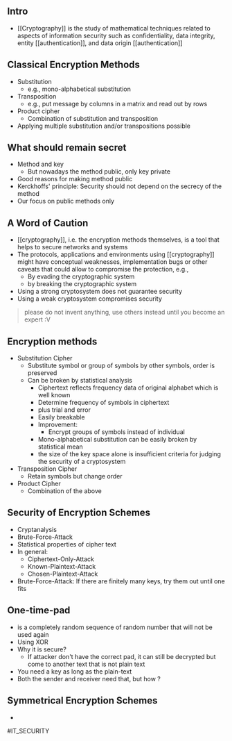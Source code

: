 ## Intro
* [[Cryptography]] is the study of mathematical techniques related to aspects of information security such as confidentiality, data integrity, entity [[authentication]], and data origin [[authentication]] 
## Classical Encryption Methods
* Substitution
	* e.g., mono-alphabetical substitution 
* Transposition
	* e.g., put message by columns in a matrix and read out by rows
* Product cipher
	* Combination of substitution and transposition 
* Applying multiple substitution and/or transpositions possible
## What should remain secret
* Method and key
	* But nowadays the method public, only key private
* Good reasons for making method public 
* Kerckhoffs' principle: Security should not depend on the secrecy of the method
* Our focus on public methods only
## A Word of Caution
* [[cryptography]], i.e. the encryption methods themselves, is a tool that helps to secure networks and systems
* The protocols, applications and environments using [[cryptography]] might have conceptual weaknesses, implementation bugs or other caveats that could allow to compromise the protection, e.g.,
	* By evading the cryptographic system
	* by breaking the cryptographic system
* Using a strong cryptosystem does not guarantee security
* Using a weak cryptosystem compromises security
> please do not invent anything, use others instead until you become an expert :V
## Encryption methods 
* Substitution Cipher
	* Substitute symbol or group of symbols by other symbols, order is preserved
	* Can be broken by statistical analysis
		* Ciphertext reflects frequency data of original alphabet which is well known
		* Determine frequency of symbols in ciphertext
		* plus trial and error
		* Easily breakable
		* Improvement:
			* Encrypt groups of symbols instead of individual
		* Mono-alphabetical substitution can be easily broken by statistical mean
		* the size of the key space alone is insufficient criteria for judging the security of a cryptosystem
* Transposition Cipher
	* Retain symbols but change order
* Product Cipher
	* Combination of the above
## Security of Encryption Schemes
* Cryptanalysis
* Brute-Force-Attack
* Statistical properties of cipher text
* In general:
	* Ciphertext-Only-Attack
	* Known-Plaintext-Attack
	* Chosen-Plaintext-Attack
* Brute-Force-Attack: If there are finitely many keys, try them out until one fits
## One-time-pad
* is a completely random sequence of random number that will not be used again 
* Using XOR
* Why it is secure?
	* If attacker don't have the correct pad, it can still be decrypted but come to another text that is not plain text
* You need a key as long as the plain-text
* Both the sender and receiver need that, but how ?
## Symmetrical Encryption Schemes
* 
#IT_SECURITY 